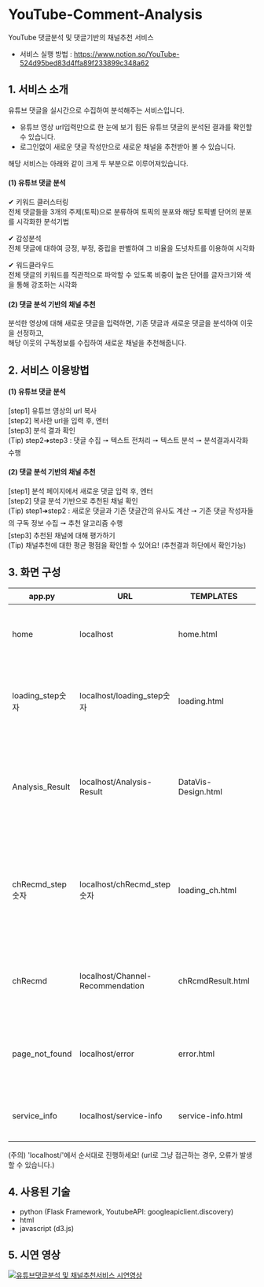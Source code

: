 # YouTube-Comment-Analysis
YouTube 댓글분석 및 댓글기반의 채널추천 서비스
* 서비스 실행 방법 : https://www.notion.so/YouTube-524d95bed83d4ffa89f233899c348a62
## 1. 서비스 소개
유튜브 댓글을 실시간으로 수집하여 분석해주는 서비스입니다. 
- 유튜브 영상 url입력만으로 한 눈에 보기 힘든 유튜브 댓글의 분석된 결과를 확인할 수 있습니다.
- 로그인없이 새로운 댓글 작성만으로 새로운 채널을 추천받아 볼 수 있습니다.

해당 서비스는 아래와 같이 크게 두 부분으로 이루어져있습니다.

#### (1) 유튜브 댓글 분석
✔ 키워드 클러스터링 <br>
전체 댓글들을 3개의 주제(토픽)으로 분류하여 토픽의 분포와 해당 토픽별 단어의 분포를 시각화한 분석기법

✔ 감성분석 <br>
전체 댓글에 대하여 긍정, 부정, 중립을 판별하여 그 비율을 도넛차트를 이용하여 시각화

✔ 워드클라우드 <br>
전체 댓글의 키워드를 직관적으로 파악할 수 있도록 비중이 높은 단어를 글자크기와 색을 통해 강조하는 시각화

#### (2) 댓글 분석 기반의 채널 추천
분석한 영상에 대해 새로운 댓글을 입력하면, 기존 댓글과 새로운 댓글을 분석하여 이웃을 선정하고, <br>
해당 이웃의 구독정보를 수집하여 새로운 채널을 추천해줍니다.

## 2. 서비스 이용방법
#### (1) 유튜브 댓글 분석
[step1] 유튜브 영상의 url 복사 <br>
[step2] 복사한 url을 입력 후, 엔터 <br> 
[step3] 분석 결과 확인 <br>
(Tip) step2➜step3 : 댓글 수집 🠖 텍스트 전처리 🠖 텍스트 분석 🠖 분석결과시각화 수행  <br>

#### (2) 댓글 분석 기반의 채널 추천
[step1] 분석 페이지에서 새로운 댓글 입력 후, 엔터  <br>
[step2] 댓글 분석 기반으로 추천된 채널 확인  <br>
(Tip) step1➜step2 : 새로운 댓글과 기존 댓글간의 유사도 계산 🠖 기존 댓글 작성자들의 구독 정보 수집 🠖 추천 알고리즘 수행 <br>
[step3] 추천된 채널에 대해 평가하기 <br>
(Tip) 채널추천에 대한 평균 평점을 확인할 수 있어요! (추천결과 하단에서 확인가능) <br>

## 3. 화면 구성
<table>
  <thead>
    <tr>
      <th> app.py</th>
      <th> URL </th>
      <th> TEMPLATES </th>
      <th> 설명 </th>
     </tr>
  </thead>
  <tbody>
    <tr>
      <td> home </td>
      <td> localhost </td>
      <td> home.html </td>
      <td> 시작 페이지 (url 입력) </td>
    </tr>
    <tr>
      <td> loading_step숫자 </td>
      <td> localhost/loading_step숫자 </td>
      <td> loading.html </td>
      <td> 분석하는동안 로딩 페이지 </td>
    </tr>
    <tr>
      <td> Analysis_Result </td>
      <td> localhost/Analysis-Result</td>
      <td> DataVis-Design.html </td>
      <td> 분석결과 페이지 (새로운 댓글 입력) </td>
    </tr>
    <tr>
      <td> chRecmd_step숫자 </td>
      <td> localhost/chRecmd_step숫자</td>
      <td> loading_ch.html </td>
      <td> 채널추천이 이루어지는 동안 로딩페이지 </td>
    </tr>
    <tr>
      <td> chRecmd </td>
      <td> localhost/Channel-Recommendation</td>
      <td> chRcmdResult.html </td>
      <td> Top5 채널 추천 결과 페이지 </td>
    </tr>
    <tr>
      <td> page_not_found </td>
      <td> localhost/error</td>
      <td> error.html </td>
      <td> 에러발생시 나타나는 페이지 </td>
    </tr>
    <tr>
      <td> service_info </td>
      <td> localhost/service-info</td>
      <td> service-info.html </td>
      <td> 서비스 소개 페이지 </td>
    </tr>
  </tbody>
 </table>
 
(주의) 'localhost/'에서 순서대로 진행하세요! (url로 그냥 접근하는 경우, 오류가 발생할 수 있습니다.)

## 4. 사용된 기술
- python (Flask Framework, YoutubeAPI: googleapiclient.discovery)
- html
- javascript (d3.js)

## 5. 시연 영상
[![유튜브댓글분석 및 채널추천서비스 시연영상](http://img.youtube.com/vi/tvAdpPtTY8Y/0.jpg)](https://youtu.be/BQEEYZszx4Y?t=0s) 
